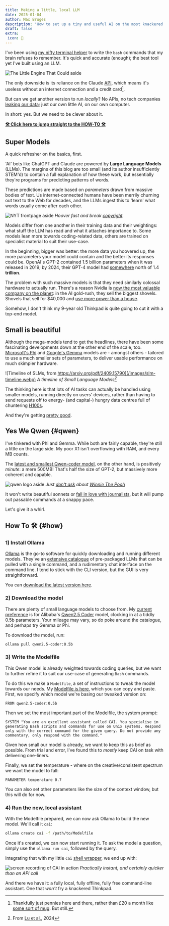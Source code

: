```yaml
---
title: Making a little, local LLM
date: 2025-01-04
author: Max Bruges
description: 'How to set up a tiny and useful AI on the most knackered of hardware.'
draft: false
extra:
 icon: 🔬
---
```



I've been using [my nifty terminal helper](@/blog/howdoi.md) to write the `bash` commands that my brain refuses to remember. It's quick and accurate (enough); the best tool yet I've built using an LLM.

![The Little Engine That Could aside](/images/little-engine-could.webp)

The only downside is its reliance on the Claude [API](https://support.anthropic.com/en/collections/5370014-anthropic-api-api-console), which means it's useless without an internet connection and a credit card[^1].

But can we get another version to run *locally*? No APIs, no tech companies [leaking our data](https://www.law.com/legaltechnews/2024/03/20/legal-industry-players-missed-a-microsoft-ai-loophole-that-could-expose-confidential-data/); just our own little AI, on our own computer.

In short: yes. But we need to be clever about it.

[**🛠 Click here to jump straight to the HOW-TO 🛠**](#how)

## Super Models

A quick refresher on the basics, first.

'AI' bots like ChatGPT and Claude are powered by **Large Language Models** (LLMs). The margins of this blog are too small (and its author insufficiently STEM'd) to contain a full explanation of how these work, but essentially they're programs for predicting patterns of words.

These predictions are made based on *parameters* drawn from massive bodies of text. Us internet-connected humans have been merrily churning out text to the Web for decades, and the LLMs ingest this to 'learn' what words usually come after each other.

![NYT frontpage aside](https://static.hospitalityinside.com/image/convert/hos/2024/01/11/nyt-screenshot-openai-lawsuit-16-9-1920-659fe5eaeafe2024108041.jpg?s=72af4a7554a1b6c0467d0421da0224ce)
*Hoover fast and break [copyright](https://www.bbc.com/news/technology-67826601).*

Models differ from one another in their training data and their weightings: what stuff the LLM has read and what it attaches importance to. Some models lean more towards coding-related data, others are trained on specialist material to suit their use-case.

In the beginning, bigger was better: the more data you hoovered up, the more parameters your model could contain and the better its responses could be. OpenAI's GPT-2 contained 1.5 billion parameters when it was released in 2019; by 2024, their GPT-4 model had [somewhere](https://the-decoder.com/gpt-4-architecture-datasets-costs-and-more-leaked/) north of 1.4 **trillion**.


The problem with such massive models is that they need similarly colossal hardware to actually run. There's a reason Nvidia is [now the most valuable company on the planet](https://www.bloomberg.com/news/articles/2024-06-18/nvidia-becomes-world-s-largest-firm-as-ai-rally-steams-ahead?srnd=homepage-americas&sref=CIpmV6x8): in the AI gold-rush, they sell the biggest shovels. Shovels that sell for $40,000 and [use more power than a house](https://www.tomshardware.com/tech-industry/nvidias-h100-gpus-will-consume-more-power-than-some-countries-each-gpu-consumes-700w-of-power-35-million-are-expected-to-be-sold-in-the-coming-year).

Somehow, I don't think my 9-year old Thinkpad is quite going to cut it with a top-end model.

## Small is beautiful

Although the mega-models tend to get the headlines, there have been some fascinating developments down at the other end of the scale, too. [Microsoft's Phi](https://azure.microsoft.com/en-us/blog/introducing-phi-3-redefining-whats-possible-with-slms/) and [Google's Gemma](https://blog.google/technology/developers/gemma-open-models/) models are - amongst others - tailored to use a much smaller sets of parameters, to deliver usable performance on much skimpier hardware.

![Timeline of SLMs, from https://arxiv.org/pdf/2409.15790](/images/slm-timeline.webp)
*A timeline of Small Language Models[^2]*

The thinking here is that lots of AI tasks can actually be handled using smaller models, running directly on users' devices, rather than having to send requests off to energy- (and capital-) hungry data centres full of chuntering [H100s](https://en.wikipedia.org/wiki/Hopper_(microarchitecture)).

And they're getting [pretty good](https://www.technologyreview.com/2025/01/03/1108800/small-language-models-ai-breakthrough-technologies-2025/).

## Yes We Qwen {#qwen}

I've tinkered with Phi and Gemma. While both are fairly capable, they're still a little on the large side. My poor X1 isn't overflowing with RAM, and every MB counts.

The [latest and smallest Qwen-coder model](https://huggingface.co/Qwen/Qwen2.5-0.5B), on the other hand, is positively *minute*: a mere 500MB! That's half the size of GPT-2, but massively more coherent and capable.

![qwen logo aside](/images/qwenlogo.webp)
*Just [don't ask](/images/xi.gif) about [Winnie The Pooh](https://en.wikipedia.org/wiki/Censorship_of_Winnie-the-Pooh_in_China)*

It won't write beautiful sonnets or [fall in love with journalists](https://www.nytimes.com/2023/02/16/technology/bing-chatbot-microsoft-chatgpt.html), but it will pump out passable commands at a snappy pace.

Let's give it a whirl.

## How To 🛠 {#how}

### 1) Install Ollama

[Ollama](https://ollama.com/) is the go-to software for quickly downloading and running different models. They've an [extensive catalogue](https://ollama.com/search) of pre-packaged LLMs that can be pulled with a single command, and a rudimentary chat interface on the command line. I tend to stick with the CLI version, but the GUI is very straightforward.

You can [download the latest version here](https://ollama.com/download).

### 2) Download the model

There are plenty of small language models to choose from. My [current preference](#qwen) is for Alibaba's [Qwen2.5 Coder](https://ollama.com/library/qwen2.5-coder:0.5b) model, clocking in at a tiddly 0.5b parameters. Your mileage may vary, so do poke around the catalogue, and perhaps try Gemma or Phi.

To download the model, run:

```bash
ollama pull qwen2.5-coder:0.5b
```

### 3) Write the Modelfile

This Qwen model is already weighted towards coding queries, but we want to further refine it to suit our use-case of generating `Bash` commands.

To do this we make a `Modelfile`, a set of instructions to tweak the model towards our needs. My [Modelfile is here](/files/Modelfile_cai), which you can copy and paste. First, we specify which model we're basing our tweaked version on:

```
FROM qwen2.5-coder:0.5b
```

Then we set the most important part of the Modelfile, the system prompt:

```
SYSTEM "You are an excellent assistant called CAI. You specialise in generating Bash scripts and commands for use on Unix systems. Respond only with the correct command for the given query. Do not provide any commentary, only respond with the command."
```

Given how small our model is already, we want to keep this as brief as possible. From trial and error, I've found this to _mostly_ keep CAI on task with delivering one-liners.

Finally, we set the temperature - where on the creative/consistent spectrum we want the model to fall:

```
PARAMETER temperature 0.7
```

You can also set other parameters like the size of the context window, but this will do for now.

### 4) Run the new, local assistant

With the Modelfile prepared, we can now ask Ollama to build the new model. We'll call it `cai`:

```bash
ollama create cai -f /path/to/Modelfile
```

Once it's created, we can now start running it. To ask the model a question, simply use the `ollama run cai`, followed by the query.

Integrating that with my little `cai` [shell wrapper](@/blog/howdoi.md), we end up with:

![screen recording of CAI in action](/images/ollama-cai.gif)
*Practically instant, and certainly quicker than an API call*

And there we have it: a fully local, fully offline, fully free command-line assistant. One that *won't* fry a knackered Thinkpad.

[^1]: Thankfully just pennies here and there, rather than £20 a month like [some sort of mug](https://www.anthropic.com/pricing). But still.
[^2]: From [Lu et al.](https://arxiv.org/pdf/2409.15790]), 2024
